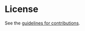 # License

See the
[guidelines for contributions](https://github.com/wangshan/draft-wang-ppm-differential-privacy/blob/main/CONTRIBUTING.md).
